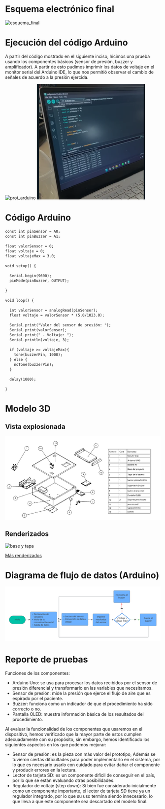 # Esquema electrónico final
![esquema_final](https://github.com/leomachiavello/FundBio2024-2/blob/main/Im%C3%A1genes/esquema_final_entregable_6.png?raw=true)
# Ejecución del código Arduino
A partir del código mostrado en el siguiente inciso, hicimos una prueba usando los componentes básicos (sensor de presión, buzzer y amplificador). A partir de esto pudimos imprimir los datos de voltaje en el monitor serial del Arduino IDE, lo que nos permitió observar el cambio de señales de acuerdo a la presión ejercida.

![prot_arduino](https://github.com/leomachiavello/FundBio2024-2/blob/main/Hardware/prototipo_electr%C3%B3nico_final.jpeg?raw=true)
![datos_arduino](https://github.com/leomachiavello/FundBio2024-2/blob/main/Hardware/arduino_datos.png?raw=true)
# Código Arduino
```
const int pinSensor = A0;
const int pinBuzzer = A1;

float valorSensor = 0;
float voltaje = 0;
float voltajeMax = 3.0;

void setup() {

  Serial.begin(9600);
  pinMode(pinBuzzer, OUTPUT);

}

void loop() {

  int valorSensor = analogRead(pinSensor);
  float voltaje = valorSensor * (5.0/1023.0);
  
  Serial.print("Valor del sensor de presión: ");
  Serial.print(valorSensor);
  Serial.print(" - Voltaje: ");
  Serial.println(voltaje, 3);

  if (voltaje >= voltajeMax){
    tone(buzzerPin, 1000);
  } else {
    noTone(buzzerPin);
  }

  delay(1000);

}
```
# Modelo 3D
## Vista explosionada
![vista_exp](https://github.com/leomachiavello/FundBio2024-2/blob/main/Hardware/vista_exp.jpg?raw=true)
## Renderizados
![base y tapa](https://github.com/user-attachments/assets/2566c11d-d3d8-4a38-adb5-2313db9bebd8)


[Más renderizados](https://github.com/leomachiavello/FundBio2024-2/tree/main/Hardware/Renders)
# Diagrama de  flujo de datos (Arduino)
![DFD](https://github.com/leomachiavello/FundBio2024-2/blob/main/Software/DFD_Arduino.png?raw=true)
# Reporte de pruebas
Funciones de los componentes:
-	Arduino Uno: se usa para procesar los datos recibidos por el sensor de presión diferencial y transformarlo en las variables que necesitamos.
-	Sensor de presión: mide la presión que ejerce el flujo de aire que es espirado por el paciente.
-	Buzzer: funciona como un indicador de que el procedimiento ha sido correcto o no.
-	Pantalla OLED: muestra información básica de los resultados del procedimiento.

Al evaluar la funcionalidad de los componentes que usaremos en el dispositivo, hemos verificado que la mayor parte de estos cumplen adecuadamente con su propósito, sin embargo, hemos identificado los siguientes aspectos en los que podemos mejorar:
-	Sensor de presión: es la pieza con más valor del prototipo, Además se tuvieron ciertas dificultades para poder implementarlo en el sistema, por lo que es necesario usarlo con cuidado para evitar dañar el componente y producir errores en la lectura.
-	Lector de tarjeta SD: es un componente difícil de conseguir en el país, por lo que se están evaluando otras posibilidades.
-	Regulador de voltaje (step down): Si bien fue considerado inicialmente como un componente importante, el lector de tarjeta SD tiene ya un regulador integrado, por lo que su uso termina siendo innecesario, lo que lleva a que este componente sea descartado del modelo final. 
